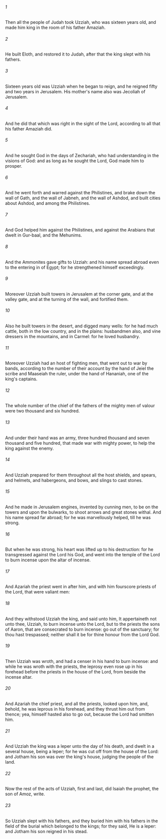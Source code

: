 ###### 1
Then all the people of Judah took Uzziah, who was sixteen years old, and made him king in the room of his father Amaziah.

###### 2
He built Eloth, and restored it to Judah, after that the king slept with his fathers.

###### 3
Sixteen years old was Uzziah when he began to reign, and he reigned fifty and two years in Jerusalem. His mother's name also was Jecoliah of Jerusalem.

###### 4
And he did that which was right in the sight of the Lord, according to all that his father Amaziah did.

###### 5
And he sought God in the days of Zechariah, who had understanding in the visions of God: and as long as he sought the Lord, God made him to prosper.

###### 6
And he went forth and warred against the Philistines, and brake down the wall of Gath, and the wall of Jabneh, and the wall of Ashdod, and built cities about Ashdod, and among the Philistines.

###### 7
And God helped him against the Philistines, and against the Arabians that dwelt in Gur-baal, and the Mehunims.

###### 8
And the Ammonites gave gifts to Uzziah: and his name spread abroad even to the entering in of Egypt; for he strengthened himself exceedingly.

###### 9
Moreover Uzziah built towers in Jerusalem at the corner gate, and at the valley gate, and at the turning of the wall, and fortified them.

###### 10
Also he built towers in the desert, and digged many wells: for he had much cattle, both in the low country, and in the plains: husbandmen also, and vine dressers in the mountains, and in Carmel: for he loved husbandry.

###### 11
Moreover Uzziah had an host of fighting men, that went out to war by bands, according to the number of their account by the hand of Jeiel the scribe and Maaseiah the ruler, under the hand of Hananiah, one of the king's captains.

###### 12
The whole number of the chief of the fathers of the mighty men of valour were two thousand and six hundred.

###### 13
And under their hand was an army, three hundred thousand and seven thousand and five hundred, that made war with mighty power, to help the king against the enemy.

###### 14
And Uzziah prepared for them throughout all the host shields, and spears, and helmets, and habergeons, and bows, and slings to cast stones.

###### 15
And he made in Jerusalem engines, invented by cunning men, to be on the towers and upon the bulwarks, to shoot arrows and great stones withal. And his name spread far abroad; for he was marvellously helped, till he was strong.

###### 16
But when he was strong, his heart was lifted up to his destruction: for he transgressed against the Lord his God, and went into the temple of the Lord to burn incense upon the altar of incense.

###### 17
And Azariah the priest went in after him, and with him fourscore priests of the Lord, that were valiant men:

###### 18
And they withstood Uzziah the king, and said unto him, It appertaineth not unto thee, Uzziah, to burn incense unto the Lord, but to the priests the sons of Aaron, that are consecrated to burn incense: go out of the sanctuary; for thou hast trespassed; neither shall it be for thine honour from the Lord God.

###### 19
Then Uzziah was wroth, and had a censer in his hand to burn incense: and while he was wroth with the priests, the leprosy even rose up in his forehead before the priests in the house of the Lord, from beside the incense altar.

###### 20
And Azariah the chief priest, and all the priests, looked upon him, and, behold, he was leprous in his forehead, and they thrust him out from thence; yea, himself hasted also to go out, because the Lord had smitten him.

###### 21
And Uzziah the king was a leper unto the day of his death, and dwelt in a several house, being a leper; for he was cut off from the house of the Lord: and Jotham his son was over the king's house, judging the people of the land.

###### 22
Now the rest of the acts of Uzziah, first and last, did Isaiah the prophet, the son of Amoz, write.

###### 23
So Uzziah slept with his fathers, and they buried him with his fathers in the field of the burial which belonged to the kings; for they said, He is a leper: and Jotham his son reigned in his stead.

